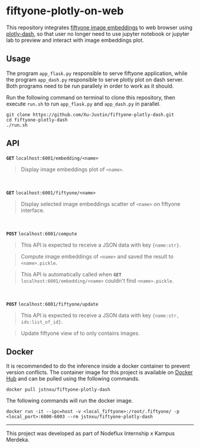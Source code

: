 # fiftyone-plotly-on-web

This repository integrates [fiftyone image embeddings](https://voxel51.com/docs/fiftyone/tutorials/image_embeddings.html) to web browser using [plotly-dash](https://plotly.com/dash/), so that user no longer need to use jupyter notebook or jupyter lab to preview and interact with image embeddings plot.

## Usage

The program `app_flask.py` responsible to serve fiftyone application, while the program `app_dash.py` responsible to serve plotly plot on dash server. Both programs need to be run parallely in order to work as it should.

Run the following command on terminal to clone this repository, then execute `run.sh` to run `app_flask.py` and `app_dash.py` in parallel.

```
git clone https://github.com/Xu-Justin/fiftyone-plotly-dash.git
cd fiftyone-plotly-dash
./run.sh
```

## API

**`GET`** `localhost:6001/embedding/<name>`

> Display image embeddings plot of `<name>`.

<br>

**`GET`** `localhost:6001/fiftyone/<name>`

> Display selected image embeddings scatter of `<name>` on fiftyone interface.

<br>

**`POST`** `localhost:6001/compute`

> This API is expected to receive a JSON data with key `{name:str}`.

> Compute image embeddings of `<name>` and saved the result to `<name>.pickle`.

> This API is automatically called when **`GET`** `localhost:6001/embedding/<name>` couldn't find `<name>.pickle`.

<br>

**`POST`** `localhost:6001/fiftyone/update`

> This API is expected to receive a JSON data with key `{name:str, ids:list_of_id}`.

> Update fiftyone view of <name> to only contains <ids> images.

## Docker

It is recommended to do the inference inside a docker container to prevent version conflicts. The container image for this project is available on  [Docker Hub](https://hub.docker.com/repository/docker/jstnxu/fiftyone-plotly-dash) and can be pulled using the following commands.

```
docker pull jstnxu/fiftyone-plotly-dash
```

The following commands will run the docker image.
  
```
docker run -it --ipc=host -v <local_fiftyone>:/root/.fiftyone/ -p <local_port>:6000-6003 --rm jstnxu/fiftyone-plotly-dash
```

---
  
This project was developed as part of Nodeflux Internship x Kampus Merdeka.
